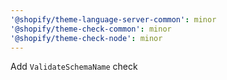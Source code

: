 ```yaml
---
'@shopify/theme-language-server-common': minor
'@shopify/theme-check-common': minor
'@shopify/theme-check-node': minor
---
```


Add `ValidateSchemaName` check
